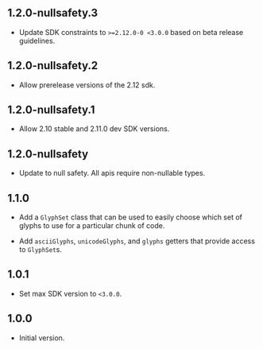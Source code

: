## 1.2.0-nullsafety.3

* Update SDK constraints to `>=2.12.0-0 <3.0.0` based on beta release
  guidelines.

## 1.2.0-nullsafety.2

* Allow prerelease versions of the 2.12 sdk.

## 1.2.0-nullsafety.1

* Allow 2.10 stable and 2.11.0 dev SDK versions.

## 1.2.0-nullsafety

* Update to null safety. All apis require non-nullable types.

## 1.1.0

* Add a `GlyphSet` class that can be used to easily choose which set of glyphs
  to use for a particular chunk of code.

* Add `asciiGlyphs`, `unicodeGlyphs`, and `glyphs` getters that provide access
  to `GlyphSet`s.

## 1.0.1

* Set max SDK version to `<3.0.0`.

## 1.0.0

* Initial version.

